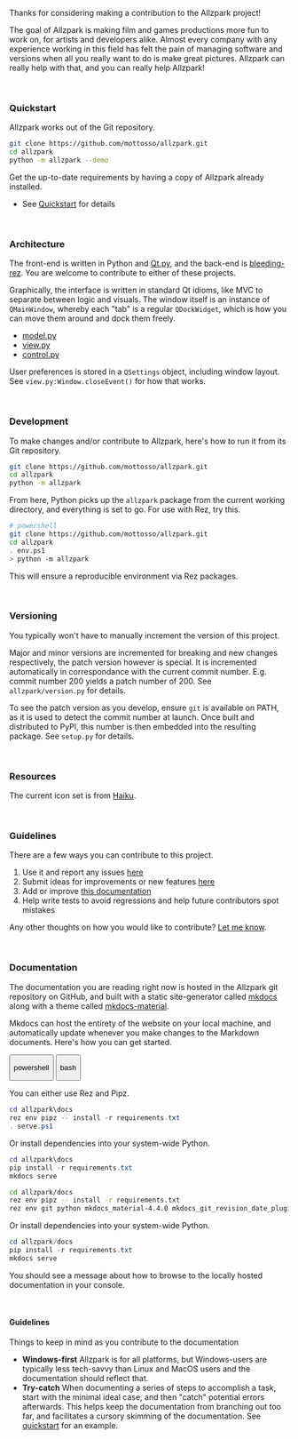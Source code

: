 Thanks for considering making a contribution to the Allzpark project!

The goal of Allzpark is making film and games productions more fun to work on, for artists and developers alike. Almost every company with any experience working in this field has felt the pain of managing software and versions when all you really want to do is make great pictures. Allzpark can really help with that, and you can really help Allzpark!

<br>

### Quickstart

Allzpark works out of the Git repository.

```bash
git clone https://github.com/mottosso/allzpark.git
cd allzpark
python -m allzpark --demo
```

Get the up-to-date requirements by having a copy of Allzpark already installed.

- See [Quickstart](/quickstart) for details

<br>

### Architecture

The front-end is written in Python and [Qt.py](https://github.com/mottosso/Qt.py), and the back-end is [bleeding-rez](https://github.com/mottosso/bleeding-rez). You are welcome to contribute to either of these projects.

Graphically, the interface is written in standard Qt idioms, like MVC to separate between logic and visuals. The window itself is an instance of `QMainWindow`, whereby each "tab" is a regular `QDockWidget`, which is how you can move them around and dock them freely.

- [model.py](https://github.com/mottosso/allzpark/blob/master/allzpark/model.py)
- [view.py](https://github.com/mottosso/allzpark/blob/master/allzpark/view.py)
- [control.py](https://github.com/mottosso/allzpark/blob/master/allzpark/control.py)

User preferences is stored in a `QSettings` object, including window layout. See `view.py:Window.closeEvent()` for how that works.

<br>

### Development

To make changes and/or contribute to Allzpark, here's how to run it from its Git repository.

```bash
git clone https://github.com/mottosso/allzpark.git
cd allzpark
python -m allzpark
```

From here, Python picks up the `allzpark` package from the current working directory, and everything is set to go. For use with Rez, try this.

```bash
# powershell
git clone https://github.com/mottosso/allzpark.git
cd allzpark
. env.ps1
> python -m allzpark
```

This will ensure a reproducible environment via Rez packages.

<br>

### Versioning

You typically won't have to manually increment the version of this project.

Major and minor versions are incremented for breaking and new changes respectively, the patch version however is special. It is incremented automatically in correspondance with the current commit number. E.g. commit number 200 yields a patch number of 200. See `allzpark/version.py` for details.

To see the patch version as you develop, ensure `git` is available on PATH, as it is used to detect the commit number at launch. Once built and distributed to PyPI, this number is then embedded into the resulting package. See `setup.py` for details.

<br>

### Resources

The current icon set is from [Haiku](https://github.com/darealshinji/haiku-icons).

<br>

### Guidelines

There are a few ways you can contribute to this project.

1. Use it and report any issues [here](https://github.com/mottosso/allzpark/issues)
1. Submit ideas for improvements or new features [here](https://github.com/mottosso/allzpark/issues)
1. Add or improve [this documentation](https://github.com/mottosso/allzpark/tree/master/docs)
1. Help write tests to avoid regressions and help future contributors spot mistakes

Any other thoughts on how you would like to contribute? [Let me know](https://github.com/mottosso/allzpark/issues).

<br>

### Documentation

The documentation you are reading right now is hosted in the Allzpark git repository on GitHub, and built with a static site-generator called [mkdocs](https://www.mkdocs.org/) along with a theme called [mkdocs-material](https://squidfunk.github.io/mkdocs-material/).

Mkdocs can host the entirety of the website on your local machine, and automatically update whenever you make changes to the Markdown documents. Here's how you can get started.

<div class="tabs">
  <button class="tab powershell " onclick="setTab(event, 'powershell')"><p>powershell</p><div class="tab-gap"></div></button>
  <button class="tab bash " onclick="setTab(event, 'bash')"><p>bash</p><div class="tab-gap"></div></button>
</div>

<div class="tab-content powershell" markdown="1">

You can either use Rez and Pipz.

```powershell
cd allzpark\docs
rez env pipz -- install -r requirements.txt
. serve.ps1
```

Or install dependencies into your system-wide Python.

```powershell
cd allzpark\docs
pip install -r requirements.txt
mkdocs serve
```

</div>

<div class="tab-content bash" markdown="1">

```bash
cd allzpark/docs
rez env pipz -- install -r requirements.txt
rez env git python mkdocs_material-4.4.0 mkdocs_git_revision_date_plugin==0.1.5 -- mkdocs serve
```

Or install dependencies into your system-wide Python.

```powershell
cd allzpark/docs
pip install -r requirements.txt
mkdocs serve
```

</div>

You should see a message about how to browse to the locally hosted documentation in your console.

<br>

#### Guidelines

Things to keep in mind as you contribute to the documentation

- **Windows-first** Allzpark is for all platforms, but Windows-users are typically less tech-savvy than Linux and MacOS users and the documentation should reflect that.
- **Try-catch** When documenting a series of steps to accomplish a task, start with the minimal ideal case, and then "catch" potential errors afterwards. This helps keep the documentation from branching out too far, and facilitates a cursory skimming of the documentation. See [quickstart](/quickstart) for an example.
